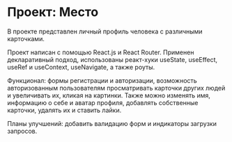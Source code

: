 # Проект: Место

В проекте представлен личный профиль человека с различными карточками.

Проект написан с помощью React.js и React Router. Применен декларативный подход, использованы реакт-хуки useState, useEffect, useRef и useContext, useNavigate, а также роуты.

Функционал: формы регистрации и авторизации, возможность авторизованным пользователям просматривать карточки других людей и увеличивать их, кликая на картинки. Также можно изменять имя, информацию о себе и аватар профиля, добавлять собственные карточки, удалять их и ставить лайки.

Планы улучшений: добавить валидацию форм и индикаторы загрузки запросов.

